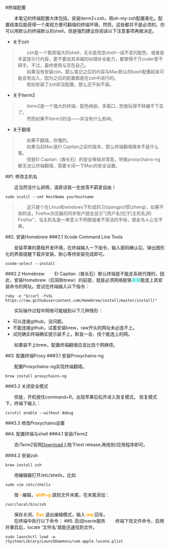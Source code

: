 #终端配置

　　本笔记的终端配置大体包括，安装iterm2+zsh，用oh-my-zsh配置美化。配置结束后能获得一个美观方便可翻墙的终端环境，然而，这些都并不是必须的，你可以用默认的终端默认的shell，但是强烈建议你阅读以下注意事项再做决定。

* 关于zsh 

>　　zsh是一个极其强大的shell，无论是改变shell一成不变的配色，或者是丰富提示行内容，更不要说其卓越的纠错补全能力，都使得千万coder爱不释手。不过，最终使用与否在自己。  
　　如果没有安装zsh，那么笔记之后的内容与Mac默认的bash配置起来可能会有出入，因为之后的配置都是在zsh中进行的。  
　　假如安装了zsh却没配置，那么还不如不装。

* 关于iterm2

>　　iterm2是一个强大的终端，配色绚丽，多窗口...恕我玩得不转编不下去了。  
　　然而如果不iterm2的话——并没有什么影响。

* 关于翻墙 

>　　如果不翻墙，你懂的。  
　　如果当前Mac是EI Capitan之前的版本，那么终端翻墙根本不是什么事。  
　　但是EI Capitan（酋长石）的安全等级非常高，导致proxychains-ng都无法让终端翻墙，需要关闭一下Mac的安全设置。

##1. 修改主机名

　　这当然没什么卵用，请原谅我一生放荡不羁爱自由！

	sudo scutil --set HostName yourhostname

>　　这只是个在Linux和windows下形成的习(qiangpo)惯(zheng)，如果不改的话，Firefox浏览器的同步账户就会显示"[用户名]位于[主机名]的Firefox"，当主机名是一串意义不明朗或者不简洁的字母，便会令人心生不爽。

##2. 安装Homebrew
###2.1 Xcode Command Line Tools

　　安装苹果的基础开发环境，在终端输入一下指令，输入密码确认后，弹出图形化的界面提醒下载并安装，耐心等待安装完成即可。

	xcode-select --install
	
###2.2 Homebrew
　　EI Capitan（酋长石）默认终端是不能走系统代理的，因此，安装Homebrew（后简称brew）的前提，就是必须网络能够<font color="turquoise">**直接**</font>能连上其安装命令的网址。尝试在终端输入以下指令：

	ruby -e "$(curl -fsSL https://raw.githubusercontent.com/Homebrew/install/master/install)"

　　实际操作过程中网络可能碰到以下几种情形：  

*  可以连接github，没问题。   
*  不能连接github，试着安装brew，raw开头的网址未必连不上。
*  试完确实终端确实提示装不上，默哀一会，找个能连上的网。  

　　如果装不上brew，配置终端翻墙应该比找个网麻烦。

##3. 配置终端Proxy
###3.1 安装Proxychains-ng

　　配置Proxychains-ng实现终端翻墙。  

	brew install proxychains-ng  

###3.2 关闭安全模式

　　但是，开机按住command+R，出现苹果后松开进入恢复模式。
恢复模式下，终端下输入：

	csrutil enable --without debug

###3.3 修改Proxychains设置

##4. 配置终端与shell
###4.1 安装iTerm2

　　去iTerm2官网[Download](https://www.iterm2.com/downloads.html)上拖下test release,再拖到/应用程序即可。

###4.2 安装zsh

	brew install zsh

　　用编辑器打开/etc/shells，比如

	sudo vim /etc/shells

　　按<font color="orange"> **i** </font>编辑，<font color="orange">**shift+g** </font>跳到文件末尾，在末尾添加：

	/usr/local/bin/zsh

　　保存关闭，<font color="orange">**Esc** </font>退出编辑模式，输入<font color="orange">**:wq** </font>回车。  
　　在终端中执行以下命令：
##5. 启动loacte服务
　　终端下找文件命令，启用并重启后，locate '文件名'就能迅速找到文件。

	sudo launchctl load -w /System/Library/LaunchDaemons/com.apple.locate.plist



